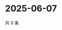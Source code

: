 # 2025-06-07

共 0 条

<!-- BEGIN ZHIHUVIDEO -->
<!-- 最后更新时间 Sat Jun 07 2025 08:55:11 GMT+0800 (China Standard Time) -->

<!-- END ZHIHUVIDEO -->
